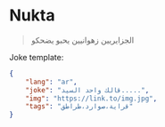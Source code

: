 # Nukta
> الجزايريين زهوانيين يحبو يضحكو

Joke template:
```json
{
    "lang": "ar",
    "joke": "قالك واحد السيد.....",
    "img": "https://link.to/img.jpg",
    "tags": "قراية،صوارد،طراطق"
}
```
